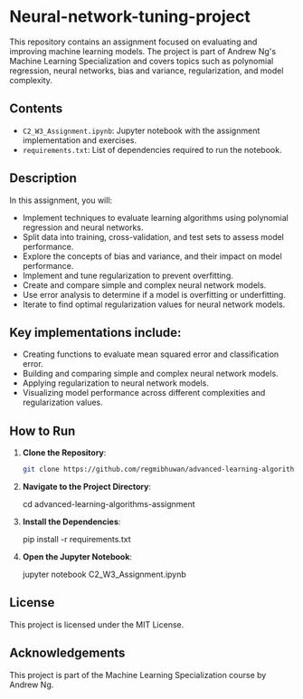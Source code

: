 # Neural-network-tuning-project

This repository contains an assignment focused on evaluating and improving machine learning models. The project is part of Andrew Ng's Machine Learning Specialization and covers topics such as polynomial regression, neural networks, bias and variance, regularization, and model complexity.

## Contents
- `C2_W3_Assignment.ipynb`: Jupyter notebook with the assignment implementation and exercises.
- `requirements.txt`: List of dependencies required to run the notebook.

## Description
In this assignment, you will:
- Implement techniques to evaluate learning algorithms using polynomial regression and neural networks.
- Split data into training, cross-validation, and test sets to assess model performance.
- Explore the concepts of bias and variance, and their impact on model performance.
- Implement and tune regularization to prevent overfitting.
- Create and compare simple and complex neural network models.
- Use error analysis to determine if a model is overfitting or underfitting.
- Iterate to find optimal regularization values for neural network models.

## Key implementations include:

- Creating functions to evaluate mean squared error and classification error.
- Building and comparing simple and complex neural network models.
- Applying regularization to neural network models.
- Visualizing model performance across different complexities and regularization values.

## How to Run

1. **Clone the Repository**:
   ```bash
   git clone https://github.com/regmibhuwan/advanced-learning-algorithms-assignment.git

2. **Navigate to the Project Directory**:

   cd advanced-learning-algorithms-assignment
  
3. **Install the Dependencies**:
 
   pip install -r requirements.txt

4. **Open the Jupyter Notebook**:

   jupyter notebook C2_W3_Assignment.ipynb
  
## License
This project is licensed under the MIT License.

## Acknowledgements
This project is part of the Machine Learning Specialization course by Andrew Ng.
